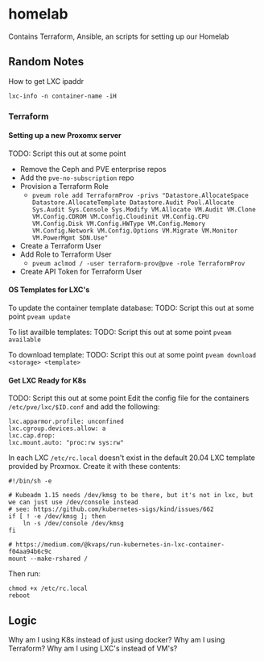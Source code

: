 # homelab
Contains Terraform, Ansible, an scripts for setting up our Homelab

## Random Notes
How to get LXC ipaddr
```
lxc-info -n container-name -iH
```

### Terraform
#### Setting up a new Proxomx server
TODO: Script this out at some point
* Remove the Ceph and PVE enterprise repos
* Add the `pve-no-subscription` repo
* Provision a Terraform Role
  - `pveum role add TerraformProv -privs "Datastore.AllocateSpace Datastore.AllocateTemplate Datastore.Audit Pool.Allocate Sys.Audit Sys.Console Sys.Modify VM.Allocate VM.Audit VM.Clone VM.Config.CDROM VM.Config.Cloudinit VM.Config.CPU VM.Config.Disk VM.Config.HWType VM.Config.Memory VM.Config.Network VM.Config.Options VM.Migrate VM.Monitor VM.PowerMgmt SDN.Use"
`
* Create a Terraform User
* Add Role to Terraform User
  - `pveum aclmod / -user terraform-prov@pve -role TerraformProv`
* Create API Token for Terraform User
#### OS Templates for LXC's

To update the container template database:
TODO: Script this out at some point
`pveam update`

To list availble templates:
TODO: Script this out at some point
`pveam available`

To download template:
TODO: Script this out at some point
`pveam download <storage> <template>`

#### Get LXC Ready for K8s
TODO: Script this out at some point
Edit the config file for the containers `/etc/pve/lxc/$ID.conf` and add the following:

```
lxc.apparmor.profile: unconfined
lxc.cgroup.devices.allow: a
lxc.cap.drop:
lxc.mount.auto: "proc:rw sys:rw"
```
In each LXC `/etc/rc.local` doesn't exist in the default 20.04 LXC template provided by Proxmox. Create it with these contents:

```
#!/bin/sh -e

# Kubeadm 1.15 needs /dev/kmsg to be there, but it's not in lxc, but we can just use /dev/console instead
# see: https://github.com/kubernetes-sigs/kind/issues/662
if [ ! -e /dev/kmsg ]; then
    ln -s /dev/console /dev/kmsg
fi

# https://medium.com/@kvaps/run-kubernetes-in-lxc-container-f04aa94b6c9c
mount --make-rshared /
```

Then run:

```
chmod +x /etc/rc.local
reboot
```
## Logic
Why am I using K8s instead of just using docker?
Why am I using Terraform?
Why am I using LXC's instead of VM's?
